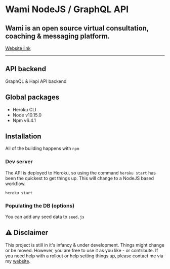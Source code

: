 # Wami NodeJS / GraphQL API

## Wami is an open source virtual consultation, coaching & messaging platform.

[Website link](https://wami.app)

---

## API backend

GraphQL & Hapi API backend

## Global packages

-   Heroku CLI
-   Node v10.15.0
-   Npm v6.4.1

## Installation

All of the building happens with `npm`

### Dev server

The API is deployed to Heroku, so using the command `heroku start` has been the quickest to get things up. This will change to a NodeJS based workflow.

```
heroku start
```

### Populating the DB (options)

You can add any seed data to `seed.js`

## :warning: Disclaimer

This project is still in it's infancy & under development. Things might change or be moved. However, you are free to use it as you like - or contribute. If you need help with a rollout or help setting things up, please contact me via my [website](https://joduplessis.com).
